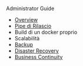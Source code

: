 Administrator Guide

- [Overview](overview.md)
- [Pipe di Rilascio](../developer_guide/pipelines.md)
- Build di un docker proprio
- Scalabilità
- [Backup](backup.md)
- [Disaster Recovery](disaster_recovery.md)
- [Business Continuity](business_continuity.md)
